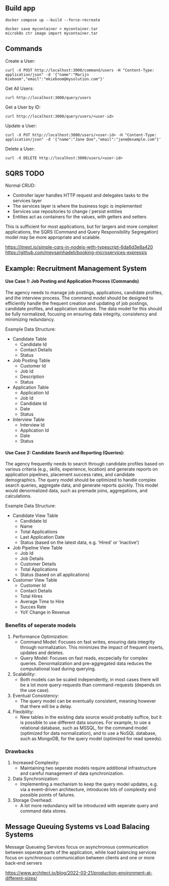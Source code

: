 ## Build app

```
docker compose up --build --force-recreate
```

```
docker save mycontainer > mycontainer.tar
microk8s ctr image import mycontainer.tar
```

## Commands

Create a User:

```
curl -X POST http://localhost:3000/command/users -H "Content-Type: application/json" -d '{"name":"Marijn Kieboom","email":"mkieboom@mysolution.com"}'
```

Get All Users:

```
curl http://localhost:3000/query/users
```

Get a User by ID:

```
curl http://localhost:3000/query/users/<user-id>
```

Update a User:

```
curl -X PUT http://localhost:3000/users/<user-id> -H "Content-Type: application/json" -d '{"name":"Jane Doe","email":"jane@example.com"}'
```

Delete a User:

```
curl -X DELETE http://localhost:3000/users/<user-id>
```

## SQRS TODO

Normal CRUD:

- Controller layer handles HTTP request and delegates tasks to the services layer
- The services layer is where the business logic is implemented
- Services use repositories to change / persist entities
- Entities act as containers for the values, with getters and setters

This is sufficient for most applications, but for largers and more complext applications, the SQRS (Command and Query Responsibility Segregation) model may be more appropriate and scalable.

https://itnext.io/simple-cqrs-in-nodejs-with-typescript-6da6d3e8a420
https://github.com/meysamhadeli/booking-microservices-expressjs

## Example: Recruitment Management System

#### Use Case 1: Job Posting and Application Process (Commands)

The agency needs to manage job postings, applications, candidate profiles, and the interview process. The command model should be designed to efficiently handle the frequent creation and updating of job postings, candidate profiles, and application statuses. The data model for this should be fully normalized, focusing on ensuring data integrity, consistency and minimizing redundancy.

Example Data Structure:

- Candidate Table
  - Candidate Id
  - Contact Details
  - Status
- Job Posting Table
  - Customer Id
  - Job Id
  - Description
  - Status
- Application Table
  - Application Id
  - Job Id
  - Candidate Id
  - Date
  - Status
- Interview Table
  - Interview Id
  - Application Id
  - Date
  - Status

#### Use Case 2: Candidate Search and Reporting (Queries):

The agency frequently needs to search through candidate profiles based on various criteria (e.g., skills, experience, location) and generate reports on application pipelines, placement success rates, and candidate demographics. The query model should be optimized to handle complex search queries, aggregate data, and generate reports quickly. This model would denormalized data, such as premade joins, aggregations, and calculations.

Example Data Structure:

- Candidate View Table
  - Candidate Id
  - Name
  - Total Applications
  - Last Application Date
  - Status (based on the latest data, e.g. 'Hired' or 'Inactive')
- Job Pipeline View Table
  - Job Id
  - Job Details
  - Customer Details
  - Total Applications
  - Status (based on all applications)
- Customer View Table
  - Customer Id
  - Contact Details
  - Total Hires
  - Average Time to Hire
  - Succes Rate
  - YoY Change in Revenue

### Benefits of seperate models

1. Performance Optimization:
   - Command Model: Focuses on fast writes, ensuring data integrity through normalization. This minimizes the impact of frequent inserts, updates and deletes.
   - Query Model: Focuses on fast reads, escpecially for complex queries. Denormalization and pre-aggregated data reduces the computational load during querying.
2. Scalability:
   - Both models can be scaled independently, in most cases there will be a lot more query-requests than command-requests (depends on the use case).
3. Eventual Consistency:
   - The query model can be eventually consistent, meaning however that there will be a delay.
4. Flexibility:
   - New tables in the existing data source would probably suffice, but it is possible to use different data sources. For example, to use a relational database, such as MSSQL, for the command model (optimized for data normalization), and to use a NoSQL database, such as MongoDB, for the query model (optimized for read speeds).

### Drawbacks

1. Increased Complexity:
   - Maintaining two seperate models require additional infrastructure and careful management of data synchronization.
2. Data Synchronization:
   - Implementing a mechanism to keep the query model updates, e.g. via a event-driven architecture, introduces lots of complexity and possible points of failures.
3. Storage Overhead:
   - A lot more redundancy will be introduced with seperate query and command data stores.

## Message Queuing Systems vs Load Balacing Systems

Message Queueing Services focus on asynchronous communication between seperate parts of the application, while load balancing services focus on synchronous communication between clients and one or more back-end servers

https://www.architect.io/blog/2022-03-21/production-environment-at-different-sizes/
